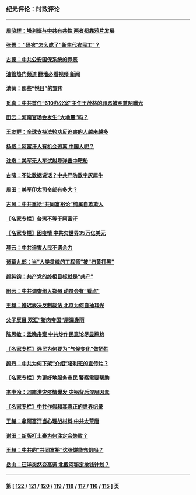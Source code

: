 ### 纪元评论：时政评论
---
#### [周晓辉：塔利班与中共有共性 两者都靠鸦片发展](../../pages/nsc1025/n13179994.md?08230330) 
#### [张菁： “码农”怎么成了“新生代农民工”？](../../pages/nsc1025/n13179757.md?08230330) 
#### [古德：中共公安国保系统的罪恶](../../pages/nsc1025/n13179310.md?08230330) 
#### [油管热门频道 翻墙必看视频 新闻](ok?08230330)
#### [清荷：那些“悦目”的宣传](../../pages/nsc1025/n13179261.md?08230330) 
#### [觅真：中共首任“610办公室”主任王茂林的罪恶被明慧网曝光](../../pages/nsc1025/n13179214.md?08230330) 
#### [田云：河南官场会发生“大地震”吗？](../../pages/nsc1025/n13179043.md?08230330) 
#### [王友群：全球支持法轮功反迫害的人越来越多](../../pages/nsc1025/n13178865.md?08230330) 
#### [杨威：阿富汗人有机会逃离 中国人呢？](../../pages/nsc1025/n13178941.md?08230330) 
#### [沈舟：美军无人车试射导弹击中靶船](../../pages/nsc1025/n13178657.md?08230330) 
#### [古啸：不让数据说话？中共严防数字灰犀牛](../../pages/nsc1025/n13178630.md?08230330) 
#### [周田：美军印太司令部有多大？](../../pages/nsc1025/n13177149.md?08230330) 
#### [古风：中共重拾“共同富裕论”纯属自欺欺人](../../pages/nsc1025/n13177804.md?08230330) 
#### [【名家专栏】台湾不等于阿富汗](../../pages/nsc1025/n13178105.md?08230330) 
#### [【名家专栏】因疫情 中共欠世界35万亿美元](../../pages/nsc1025/n13178100.md?08230330) 
#### [项云：中共迫害人民不遗余力](../../pages/nsc1025/n13177770.md?08230330) 
#### [诸葛九郎：当“人类灵魂的工程师”被“扫黄打黑”](../../pages/nsc1025/n13177704.md?08230330) 
#### [颜纯钩：共产党的终极目标就是“共产”](../../pages/nsc1025/n13177661.md?08230330) 
#### [田云：中共调查组入郑州 动员会有“看点”](../../pages/nsc1025/n13177274.md?08230330) 
#### [王赫：推迟表决反制裁法 北京为何自抽耳光](../../pages/nsc1025/n13177020.md?08230330) 
#### [父子反目 双汇“猪肉帝国”屋漏逢雨](../../pages/nsc1025/n13176982.md?08230330) 
#### [陈思敏：孟晚舟案 中共炒作民意论尽显尴尬](../../pages/nsc1025/n13176807.md?08230330) 
#### [【名家专栏】选民为何要为“气候变化”做牺牲](../../pages/nsc1025/n13176294.md?08230330) 
#### [颜丹：中共为何下架“介绍”塔利班的宣传片？](../../pages/nsc1025/n13176877.md?08230330) 
#### [【名家专栏】为更好地服务市民 警察需要帮助](../../pages/nsc1025/n13176329.md?08230330) 
#### [李中泠：河南洪灾疫情爆发 灾祸背后深层因素](../../pages/nsc1025/n13176787.md?08230330) 
#### [【名家专栏】中共作假和其真正的世界纪录](../../pages/nsc1025/n13176295.md?08230330) 
#### [王赫：拿阿富汗当心理战材料 中共太荒唐](../../pages/nsc1025/n13175733.md?08230330) 
#### [谢田：新版打土豪为何注定会失败？](../../pages/nsc1025/n13174297.md?08230330) 
#### [王赫：中共的“共同富裕”这张饼能充饥吗？](../../pages/nsc1025/n13174247.md?08230330) 
#### [岳山：汪洋突然变高调 北戴河秘定抢钱计划？](../../pages/nsc1025/n13174605.md?08230330) 

---
#### 第 [ [122](./122.md?08230330) / [121](./121.md?08230330) / [120](./120.md?08230330) / [119](./119.md?08230330) / [118](./118.md?08230330) / [117](./117.md?08230330) / [116](./116.md?08230330) / [115](./115.md?08230330) ] 页
